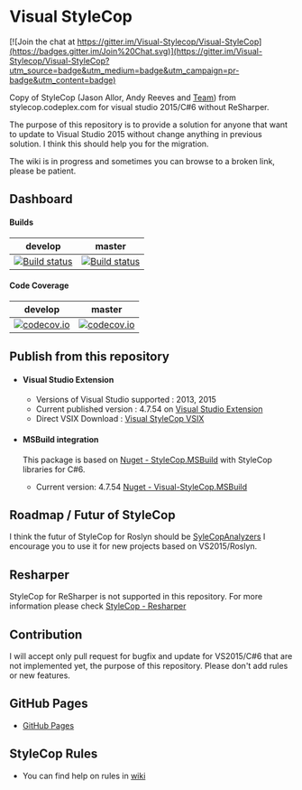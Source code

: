 # Visual StyleCop

[![Join the chat at https://gitter.im/Visual-Stylecop/Visual-StyleCop](https://badges.gitter.im/Join%20Chat.svg)](https://gitter.im/Visual-Stylecop/Visual-StyleCop?utm_source=badge&utm_medium=badge&utm_campaign=pr-badge&utm_content=badge)

Copy of StyleCop (Jason Allor, Andy Reeves and [Team](https://stylecop.codeplex.com/team/view)) from stylecop.codeplex.com for visual studio 2015/C#6 without ReSharper.

The purpose of this repository is to provide a solution for anyone that want to update to Visual Studio 2015 without change anything in previous solution. I think this should help you for the migration.

The wiki is in progress and sometimes you can browse to a broken link, please be patient.

<H2>Dashboard</H2>

<H4>Builds</H4>

|develop|master|
|:--:|:--:|
|[![Build status](https://ci.appveyor.com/api/projects/status/xgnf7ae4clny9f1j?svg=true)](https://ci.appveyor.com/project/ptittof57/visual-stylecop-6ywln)|[![Build status](https://ci.appveyor.com/api/projects/status/n09yi3f5vl0a7bfy/branch/master?svg=true)](https://ci.appveyor.com/project/ptittof57/visual-stylecop/branch/master)|

<H4>Code Coverage</H4>

|develop|master|
|:--:|:--:|
|[![codecov.io](http://codecov.io/github/Visual-Stylecop/Visual-StyleCop/coverage.svg?branch=develop)](http://codecov.io/github/Visual-Stylecop/Visual-StyleCop?branch=develop)|[![codecov.io](http://codecov.io/github/Visual-Stylecop/Visual-StyleCop/coverage.svg?branch=master)](http://codecov.io/github/Visual-Stylecop/Visual-StyleCop?branch=master)|

<H2>Publish from this repository</H2>

- <H4>Visual Studio Extension</H4>

    - Versions of Visual Studio supported : 2013, 2015
    - Current published version : 4.7.54 on [Visual Studio Extension](https://visualstudiogallery.msdn.microsoft.com/cac2a05b-6eb6-4fa2-95b9-1f8d011e6cae)
    - Direct VSIX Download : [Visual StyleCop VSIX](https://visualstudiogallery.msdn.microsoft.com/cac2a05b-6eb6-4fa2-95b9-1f8d011e6cae/file/173746/9/VSIXProject.vsix)

- <H4>MSBuild integration</H4>

    This package is based on [Nuget - StyleCop.MSBuild](https://www.nuget.org/packages/StyleCop.MSBuild/) with StyleCop libraries for C#6.
    - Current version: 4.7.54 [Nuget - Visual-StyleCop.MSBuild](https://www.nuget.org/packages/Visual-StyleCop.MSBuild)

<H2>Roadmap / Futur of StyleCop</H2>

I think the futur of StyleCop for Roslyn should be [SyleCopAnalyzers](https://github.com/DotNetAnalyzers/StyleCopAnalyzers) I encourage you to use it for new projects based on VS2015/Roslyn.

<H2>Resharper</H2>

StyleCop for ReSharper is not supported in this repository. For more information please check [StyleCop - Resharper](https://github.com/StyleCop/StyleCop)

<H2>Contribution</H2>

I will accept only pull request for bugfix and update for VS2015/C#6 that are not implemented yet, the purpose of this repository.
Please don't add rules or new features.

<H2>GitHub Pages</H2>

- [GitHub Pages](http://Visual-StyleCop.github.io/Visual-StyleCop/)

<H2>StyleCop Rules</H2>

- You can find help on rules in [wiki](https://github.com/Visual-Stylecop/Visual-StyleCop/wiki)
